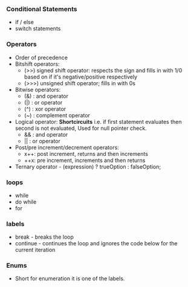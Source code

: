 ### Conditional Statements
* if / else
* switch statements

### Operators
* Order of precedence
* Bitshift operators:
    - (>>) signed shift operator: respects the sign and fills in with 1/0 based on if it's negative/positive respectively
    - (>>>) unsigned shift operator; fills in with 0s
* Bitwise operators:
    - (&) : and operator
    - (|) : or operator
    - (^) : xor operator
    - (~) : complement operator
* Logical operator: **Shortcircuits** i.e. if first statement evaluates then second is not evaluated,  Used for null pointer check.
    - && : and operator
    - || : or operator
* Post/pre increment/decrement operators:
    - x++: post increment, returns and then increments
    - ++x: pre increment, increments and then returns
* Ternary operator - (expression) ? trueOption : falseOption;

### loops
* while
* do while
* for

### labels
* break - breaks the loop 
* continue - continues the loop and ignores the code below for the current iteration

### Enums
* Short for enumeration it is one of the labels.